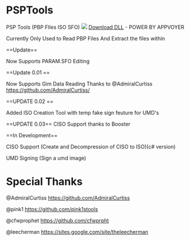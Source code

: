 # PSPTools
PSP Tools (PBP FIles ISO SFO)
![](https://lh3.googleusercontent.com/kn63WqJ4q2mMauPmy_tniJbBbRKh5pteyry1-aLYJUDMYlmJWiYMeUwy52_1Cd0lQE0=h300)
[Download DLL](https://github.com/xXxTheDarkprogramerxXx/PSPTools/releases/download/PSP-TOOLS-(AppVoyer)/DLL.zip) - POWER BY APPVOYER

Currently Only Used to Read PBP Files
And Extract the files within

==Update==

Now Supports PARAM.SFO Editing

==Update 0.01 ==

Now Supports Gim Data Reading
Thanks to @AdmiralCurtiss
https://github.com/AdmiralCurtiss/


==UPDATE 0.02 ==

Added ISO Creation Tool with temp fake sign feuture for UMD's

==UPDATE 0.03==
CISO Support thanks to Booster

==In Development==

CISO Support (Create and Decompression of CISO to ISO)(c# version)

UMD Signing (Sign a umd image)

# Special Thanks

@AdmiralCurtiss  https://github.com/AdmiralCurtiss 

@pink1 https://github.com/pink1stools

@cfwprophet https://github.com/cfwprpht 

@leecherman https://sites.google.com/site/theleecherman 
